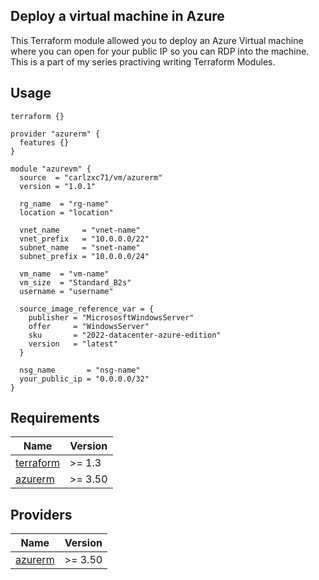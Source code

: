 ## Deploy a virtual machine in Azure

This Terraform module allowed you to deploy an Azure Virtual machine where you can open for your public IP so you can RDP into the machine. This is a part of my series practiving writing Terraform Modules. 

## Usage

```HCL
terraform {}

provider "azurerm" {
  features {}
}

module "azurevm" {
  source  = "carlzxc71/vm/azurerm"
  version = "1.0.1"

  rg_name  = "rg-name"
  location = "location"

  vnet_name     = "vnet-name"
  vnet_prefix   = "10.0.0.0/22"
  subnet_name   = "snet-name"
  subnet_prefix = "10.0.0.0/24"

  vm_name  = "vm-name"
  vm_size  = "Standard_B2s"
  username = "username"

  source_image_reference_var = {
    publisher = "MicrososftWindowsServer"
    offer     = "WindowsServer"
    sku       = "2022-datacenter-azure-edition"
    version   = "latest"
  }

  nsg_name       = "nsg-name"
  your_public_ip = "0.0.0.0/32"
}
``` 

## Requirements

| Name                                                                      | Version       |
|---------------------------------------------------------------------------|---------------|
| <a name="requirement_terraform"></a> [terraform](#requirement\_terraform) | >= 1.3        |
| <a name="requirement_azurerm"></a> [azurerm](#requirement\_azurerm)       | >= 3.50 |

## Providers

| Name                                                          | Version       |
|---------------------------------------------------------------|---------------|
| <a name="provider_azurerm"></a> [azurerm](#provider\_azurerm) | >= 3.50 |